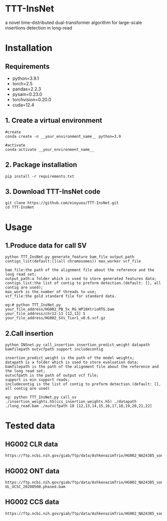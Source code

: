 # TTT-InsNet
a novel time-distributed dual-transformer algorithm for large-scale insertions detection in long-read

# Installation

## Requirements
- python=3.9.1
- torch=2.5
- pandas=2.2.3
- pysam=0.23.0
- torchvision=0.20.0
- cuda=12.4

## 1. Create a virtual environment

```
#create
conda create -n __your_environment_name__ python=3.9

#activate
conda activate __your_environment_name__
```

## 2. Package installation

```
pip install -r requirements.txt
```

## 3. Download TTT-InsNet code

```
git clone https://github.com/eioyuou/TTT-InsNet.git
cd TTT-InsNet
```
# Usage

## 1.Produce data for call SV

```
python TTT_InsNet.py generate_feature bam_file output_path contigs_list(default:[](all chromosomes)) max_worker vcf_file
    
bam_file:the path of the alignment file about the reference and the long read set;    
output_path:a folder which is used to store generated features data;  
contigs_list:the list of contig to preform detection.(default: [], all contig are used);
max_work is the number of threads to use;
vcf_file:the gold standard file for standard data.
   
eg:# python TTT_InsNet.py your_file_address/HG002_PB_5x_RG_HP10XtrioRTG.bam your_file_address/chr12-13 [12,13] 5 your_file_address/HG002_SVs_Tier1_v0.6.vcf.gz
```

## 2.Call insertion

```
python INSnet.py call_insertion insertion_predict_weight datapath bamfilepath outvcfpath support includecontig   
   
insertion_predict_weight is the path of the model weights;  
datapath is a folder which is used to store evaluation data;  
bamfilepath is the path of the alignment file about the reference and the long read set;  
outvcfpath is the path of output vcf file;  
support is min support reads;  
includecontig is the list of contig to preform detection.(default: [], all contig are used)  
   
eg: python TTT_InsNet.py call_sv ./insertion_weights.h5(ccs_insertion_weights.h5) ./datapath ./long_read.bam ./outvcfpath 10 [12,13,14,15,16,17,18,19,20,21,22]
```

# Tested data

## HG002 CLR data
```
https://ftp.ncbi.nih.gov/giab/ftp/data/AshkenazimTrio/HG002_NA24385_son/PacBio_MtSinai_NIST/Baylor_NGMLR_bam_GRCh37/HG002_PB_70x_RG_HP10XtrioRTG.bam
```

## HG002 ONT data
```
https://ftp.ncbi.nih.gov/giab/ftp/data/AshkenazimTrio/HG002_NA24385_son/UCSC_Ultralong_OxfordNanopore_Promethion/HG002_GRCh37_ONT-UL_UCSC_20200508.phased.bam
```

## HG002 CCS data
```
https://ftp.ncbi.nih.gov/giab/ftp/data/AshkenazimTrio/HG002_NA24385_son/PacBio_CCS_15kb/alignment/HG002.Sequel.15kb.pbmm2.hs37d5.whatshap.haplotag.RTG.10x.trio.bam
```
